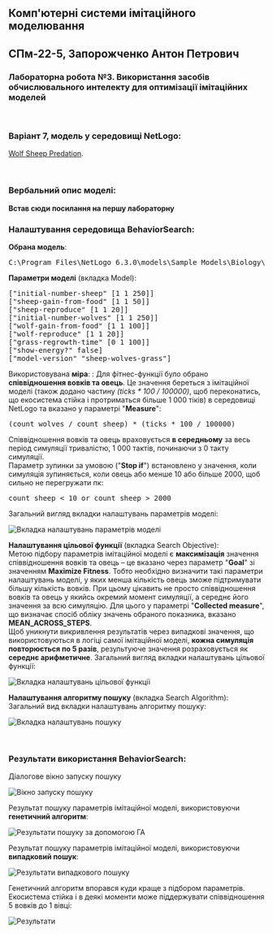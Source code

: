 ## Комп'ютерні системи імітаційного моделювання
## СПм-22-5, **Запорожченко Антон Петрович**
### Лабораторна робота №**3**. Використання засобів обчислювального интелекту для оптимізації імітаційних моделей

<br>

### Варіант 7, модель у середовищі NetLogo:
[Wolf Sheep Predation](http://www.netlogoweb.org/launch#http://www.netlogoweb.org/assets/modelslib/Sample%20Models/Biology/Wolf%20Sheep%20Predation.nlogo).

<br>

### Вербальний опис моделі:

**Встав сюди посилання на першу лабораторну**


### Налаштування середовища BehaviorSearch:

**Обрана модель**:
<pre>
C:\Program Files\NetLogo 6.3.0\models\Sample Models\Biology\Wolf Sheep Predation.nlogo
</pre>
**Параметри моделі** (вкладка Model):  
<pre>
["initial-number-sheep" [1 1 250]]
["sheep-gain-from-food" [1 1 50]]
["sheep-reproduce" [1 1 20]]
["initial-number-wolves" [1 1 250]]
["wolf-gain-from-food" [1 1 100]]
["wolf-reproduce" [1 1 20]]
["grass-regrowth-time" [0 1 100]]
["show-energy?" false]
["model-version" "sheep-wolves-grass"]
</pre>

Використовувана **міра**:  :
Для фітнес-функції було обрано **співвідношення вовків та овець**. Це значення береться з імітаційної моделі (також додано частину *(ticks * 100 / 100000)*, щоб переконатись, що екосистема стійка і протриматься більше 1 000 тіків) в середовищі NetLogo та вказано у параметрі "**Measure**":
<pre>
(count wolves / count sheep) * (ticks * 100 / 100000)
</pre>
Співвідношення вовків та овець враховується **в середньому** за весь період симуляції тривалістю, 1 000 тактів, починаючи з 0 такту симуляції.  
Параметр зупинки за умовою ("**Stop if**") встановлено у значення, коли симуляція зупиняється, коли овець або менше 10 або більше 2000, щоб сильно не перегружати пк:
<pre>
count sheep < 10 or count sheep > 2000
</pre>

Загальний вигляд вкладки налаштувань параметрів моделі:

![Вкладка налаштувань параметрів моделі](parameters.png)

**Налаштування цільової функції** (вкладка Search Objective):  
Метою підбору параметрів імітаційної моделі є **максимізація** значення співвідношення вовків та овець – це вказано через параметр "**Goal**" зі значенням **Maximize Fitness**. Тобто необхідно визначити такі параметри налаштувань моделі, у яких менша кількість овець зможе підтримувати більшу кількість вовків. При цьому цікавить не просто співвідношення вовків та овець у якийсь окремий момент симуляції, а середнє його значення за всю симуляцію. Для цього у параметрі "**Collected measure**", що визначає спосіб обліку значень обраного показника, вказано **MEAN_ACROSS_STEPS**.  
Щоб уникнути викривлення результатів через випадкові значення, що використовуються в логіці самої імітаційної моделі, **кожна симуляція повторюється по 5 разів**, результуюче значення розраховується як **середнє арифметичне**. 
Загальний вигляд вкладки налаштувань цільової функції:

![Вкладка налаштувань цільової функції](objective.png)

**Налаштування алгоритму пошуку** (вкладка Search Algorithm):  
Загальний вид вкладки налаштувань алгоритму пошуку: 

![Вкладка налаштувань пошуку](search.png)

<br>

### Результати використання BehaviorSearch:
Діалогове вікно запуску пошуку 

![Вікно запуску пошуку](dialog.png)

Результат пошуку параметрів імітаційної моделі, використовуючи **генетичний алгоритм**:

![Результати пошуку за допомогою ГА](ga.png)

Результат пошуку параметрів імітаційної моделі, використовуючи **випадковий пошук**:

![Результати випадкового пошуку](rs.png) 

Генетичний алгоритм впорався куди краще з підбором параметрів. Екосистема стійка і в деякі моменти може піддержувати співвідношення 5 вовків до 1 вівці:

![Результати](result.png) 
